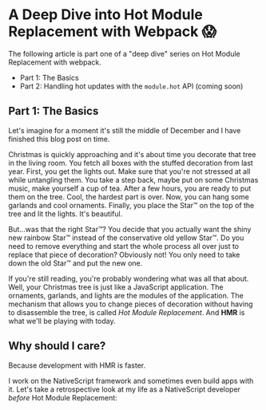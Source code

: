 # A Deep Dive into Hot Module Replacement with Webpack 😱

The following article is part one of a "deep dive" series on Hot Module Replacement with webpack.

- Part 1: The Basics
- Part 2: Handling hot updates with the `module.hot` API (coming soon)

## Part 1: The Basics

Let's imagine for a moment it's still the middle of December and I have finished this blog post on time.

Christmas is quickly approaching and it's about time you decorate that tree in the living room. You fetch all boxes with the stuffed decoration from last year. First, you get the lights out. Make sure that you're not stressed at all while untangling them. You take a step back, maybe put on some Christmas music, make yourself a cup of tea. After a few hours, you are ready to put them on the tree. Cool, the hardest part is over. Now, you can hang some garlands and cool ornaments. Finally, you place the Star™ on the top of the tree and lit the lights. It's beautiful.

But...was that the right Star™? You decide that you actually want the shiny new rainbow Star™ instead of the conservative old yellow Star™. Do you need to remove everything and start the whole process all over just to replace that piece of decoration? Obviously not! You only need to take down the old Star™ and put the new one.

If you're still reading, you're probably wondering what was all that about. Well, your Christmas tree is just like a JavaScript application. The ornaments, garlands, and lights are the modules of the application. The mechanism that allows you to change pieces of decoration without having to disassemble the tree, is called *Hot Module Replacement*. And **HMR** is what we'll be playing with today.

## Why should I care?

Because development with HMR is faster.

I work on the NativeScript framework and sometimes even build apps with it. Let's take a retrospective look at my life as a NativeScript developer *before* Hot Module Replacement: